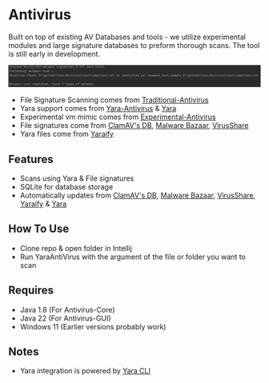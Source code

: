 # Antivirus
Built on top of existing AV Databases and tools - we utilize experimental modules and large signature databases to preform thorough scans. The tool is still early in development.

![Screenshot-1](.github/screen-1.png "Screenshot-1")

+ File Signature Scanning comes from [Traditional-Antivirus](https://github.com/Konloch/Traditional-Antivirus)
+ Yara support comes from [Yara-Antivirus](https://github.com/Konloch/Yara-Antivirus) & [Yara](https://github.com/VirusTotal/yara)
+ Experimental vm mimic comes from [Experimental-Antivirus](https://github.com/Konloch/Experimental-Antivirus)
+ File signatures come from [ClamAV's DB](https://github.com/Cisco-Talos/clamav), [Malware Bazaar](https://bazaar.abuse.ch/), [VirusShare](https://virusshare.com/)
+ Yara files come from [Yaraify](https://yaraify.abuse.ch/)

## Features
+ Scans using Yara & File signatures
+ SQLite for database storage
+ Automatically updates from [ClamAV's DB](https://github.com/Cisco-Talos/clamav), [Malware Bazaar](https://bazaar.abuse.ch/), [VirusShare](https://virusshare.com/), [Yaraify](https://yaraify.abuse.ch/) & [Yara](https://github.com/VirusTotal/yara)

## How To Use
+ Clone repo & open folder in Intellij
+ Run YaraAntiVirus with the argument of the file or folder you want to scan

## Requires
+ Java 1.8 (For Antivirus-Core)
+ Java 22 (For Antivirus-GUI)
+ Windows 11 (Earlier versions probably work)

## Notes
+ Yara integration is powered by [Yara CLI](https://github.com/VirusTotal/yara)